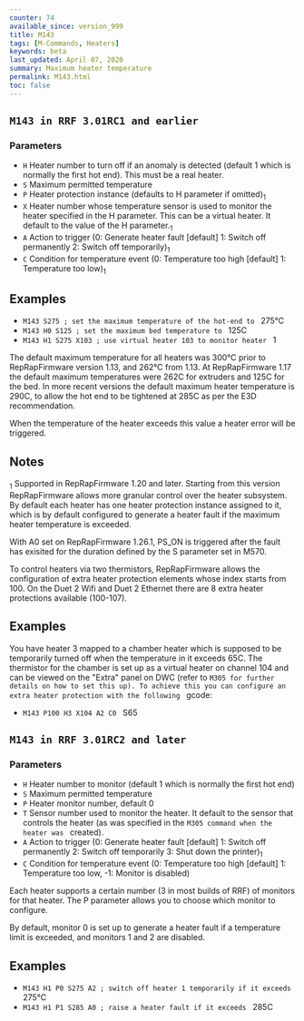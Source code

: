 ```yaml
---
counter: 74
available_since: version_999
title: M143
tags: [M-Commands, Heaters] 
keywords: beta 
last_updated: April 07, 2020 
summary: Maximum heater temperature 
permalink: M143.html
toc: false 
---
```



## ` M143 in RRF 3.01RC1 and earlier  ` 

### Parameters

* `H` Heater number to turn off if an anomaly is detected (default 1 which is normally the first hot end). This must be a real heater.
* `S` Maximum permitted temperature
* `P` Heater protection instance (defaults to H parameter if omitted)<sub>1</sub>
* `X` Heater number whose temperature sensor is used to monitor the heater specified in the H parameter. This can be a virtual heater. It default to the value of the H parameter.<sub>1</sub>
* `A` Action to trigger (0: Generate heater fault [default] 1: Switch off permanently 2: Switch off temporarily)<sub>1</sub>
* `C` Condition for temperature event (0: Temperature too high [default] 1: Temperature too low)<sub>1</sub>

## Examples

* ` M143 S275 ; set the maximum temperature of the hot-end to  ` 275°C
* ` M143 H0 S125 ; set the maximum bed temperature to  ` 125C
* ` M143 H1 S275 X103 ; use virtual heater 103 to monitor heater  ` 1

The default maximum temperature for all heaters was 300°C prior to RepRapFirmware version 1.13, and 262°C from 1.13. At RepRapFirmware 1.17 the default maximum temperatures were 262C for extruders and 125C for the bed. In more recent versions the default maximum heater temperature is 290C, to allow the hot end to be tightened at 285C as per the E3D recommendation.

When the temperature of the heater exceeds this value a heater error will be triggered.

## Notes

<sub>1</sub> Supported in RepRapFirmware 1.20 and later. Starting from this version RepRapFirmware allows more granular control over the heater subsystem. By default each heater has one heater protection instance assigned to it, which is by default configured to generate a heater fault if the maximum heater temperature is exceeded.

With A0 set on RepRapFirmware 1.26.1, PS_ON is triggered after the fault has exisited for the duration defined by the S parameter set in M570.

To control heaters via two thermistors, RepRapFirmware allows the configuration of extra heater protection elements whose index starts from 100. On the Duet 2 Wifi and Duet 2 Ethernet there are  8 extra heater protections available (100-107).

## Examples

You have heater 3 mapped to a chamber heater which is supposed to be temporarily turned off when the temperature in it exceeds 65C. The thermistor for the chamber is set up as a virtual heater on channel 104 and can be viewed on the "Extra" panel on DWC (refer to ` M305 for further details on how to set this up). To achieve this you can configure an extra heater protection with the following  ` gcode:

* ` M143 P100 H3 X104 A2 C0  ` S65

## ` M143 in RRF 3.01RC2 and later  ` 

### Parameters

* `H` Heater number to monitor (default 1 which is normally the first hot end)
* `S` Maximum permitted temperature
* `P` Heater monitor number, default 0
* `T` Sensor number used to monitor the heater. It default to the sensor that controls the heater (as was specified in the ` M305 command when the heater was  ` created).
* `A` Action to trigger (0: Generate heater fault [default] 1: Switch off permanently 2: Switch off temporarily 3: Shut down the printer)<sub>1</sub>
* `C` Condition for temperature event (0: Temperature too high [default] 1: Temperature too low, -1: Monitor is disabled)

Each heater supports a certain number (3 in most builds of RRF) of monitors for that heater. The P parameter allows you to choose which monitor to configure.

By default, monitor 0 is set up to generate a heater fault if a temperature limit is exceeded, and monitors 1 and 2 are disabled.

## Examples

* ` M143 H1 P0 S275 A2 ; switch off heater 1 temporarily if it exceeds  ` 275°C
* ` M143 H1 P1 S285 A0 ; raise a heater fault if it exceeds  ` 285C

